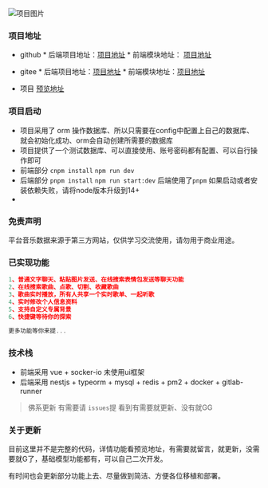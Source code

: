 ![项目图片](https://public-1300678944.cos.ap-shanghai.myqcloud.com/nine/chat-bg.png)

### 项目地址

* github  * 后端项目地址：[项目地址](https://github.com/longyanjiang/Nine-chat-backend.git)    * 前端模块地址： [项目地址](https://github.com/longyanjiang/Nine-chat-frontend.git)  
* gitee     * 后端项目地址：[项目地址](https://gitee.com/jlongyan/Nine-chat-backend.git)    * 前端模块地址：[项目地址](https://gitee.com/jlongyan/Nine-chat-frontend.git)

* 项目 [预览地址](https://jiangly.com/chat)



### 项目启动

* 项目采用了 orm 操作数据库、所以只需要在config中配置上自己的数据库、就会初始化成功、orm会自动创建所需要的数据库
* 项目提供了一个测试数据库、可以直接使用、账号密码都有配置、可以自行操作即可
* 前端部分  `cnpm install`  `npm run dev`
* 后端部分 `pnpm install` `npm run start:dev`  后端使用了`pnpm` 如果启动或者安装依赖失败，请将node版本升级到14+
* 

### 免责声明

平台音乐数据来源于第三方网站，仅供学习交流使用，请勿用于商业用途。



###  已实现功能

```js
1、普通文字聊天、粘贴图片发送、在线搜索表情包发送等聊天功能
2、在线搜索歌曲、点歌、切割、收藏歌曲
3、歌曲实时播放，所有人共享一个实时歌单、一起听歌
4、实时修改个人信息资料
5、支持自定义专属背景
6、快捷键等待你的探索

更多功能等你来提...
```



### 技术栈

* 前端采用 vue + socker-io 未使用ui框架
* 后端采用 nestjs + typeorm + mysql + redis + pm2 + docker + gitlab-runner



> 佛系更新 有需要请 `issues`提 看到有需要就更新、没有就GG



### 关于更新

目前这里并不是完整的代码，详情功能看预览地址，有需要就留言，就更新，没需要就G了，基础模型功能都有，可以自己二次开发。

有时间也会更新部分功能上去、尽量做到简洁、方便各位移植和部署。